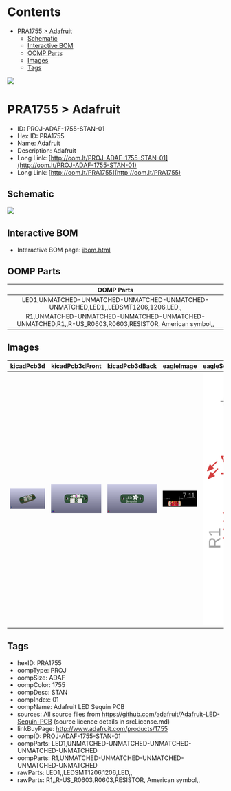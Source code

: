 



Contents
========

* [PRA1755 > Adafruit](#pra1755--adafruit)
	* [Schematic](#schematic)
	* [Interactive BOM](#interactive-bom)
	* [OOMP Parts](#oomp-parts)
	* [Images](#images)
	* [Tags](#tags)
  
![][im]
# PRA1755 > Adafruit

- ID: PROJ-ADAF-1755-STAN-01
- Hex ID: PRA1755
- Name: Adafruit
- Description: Adafruit
- Long Link: [http://oom.lt/PROJ-ADAF-1755-STAN-01](http://oom.lt/PROJ-ADAF-1755-STAN-01)
- Long Link: [http://oom.lt/PRA1755](http://oom.lt/PRA1755)

## Schematic
  
![][schem]
## Interactive BOM

- Interactive BOM page: [ibom.html](https://htmlpreview.github.io/?https://github.com/oomlout/oomlout_OOMP_projects/blob/main/PROJ-ADAF-1755-STAN-01/kicad/bom/ibom.html)

## OOMP Parts
  

|OOMP Parts|
| :---: |
|LED1,UNMATCHED-UNMATCHED-UNMATCHED-UNMATCHED-UNMATCHED,LED1,,LEDSMT1206,1206,LED,,|
|R1,UNMATCHED-UNMATCHED-UNMATCHED-UNMATCHED-UNMATCHED,R1,,R-US_R0603,R0603,RESISTOR, American symbol,,|

## Images
  
  

|kicadPcb3d|kicadPcb3dFront|kicadPcb3dBack|eagleImage|eagleSchemImage|
| :---: | :---: | :---: | :---: | :---: |
|[![kicadPcb3d](kicadPcb3d_140.png)](kicadPcb3d.png)|[![kicadPcb3dFront](kicadPcb3dFront_140.png)](kicadPcb3dFront.png)|[![kicadPcb3dBack](kicadPcb3dBack_140.png)](kicadPcb3dBack.png)|[![eagleImage](eagleImage_140.png)](eagleImage.png)|[![eagleSchemImage](eagleSchemImage_140.png)](eagleSchemImage.png)|

## Tags

- hexID: PRA1755
- oompType: PROJ
- oompSize: ADAF
- oompColor: 1755
- oompDesc: STAN
- oompIndex: 01
- oompName: Adafruit LED Sequin PCB
- sources: All source files from https://github.com/adafruit/Adafruit-LED-Sequin-PCB (source licence details in srcLicense.md)
- linkBuyPage: http://www.adafruit.com/products/1755
- oompID: PROJ-ADAF-1755-STAN-01
- oompParts: LED1,UNMATCHED-UNMATCHED-UNMATCHED-UNMATCHED-UNMATCHED
- oompParts: R1,UNMATCHED-UNMATCHED-UNMATCHED-UNMATCHED-UNMATCHED
- rawParts: LED1,,LEDSMT1206,1206,LED,,
- rawParts: R1,,R-US_R0603,R0603,RESISTOR, American symbol,,



[im]: kicadPcb3d_450.png
[schem]: eagleSchemImage.png
